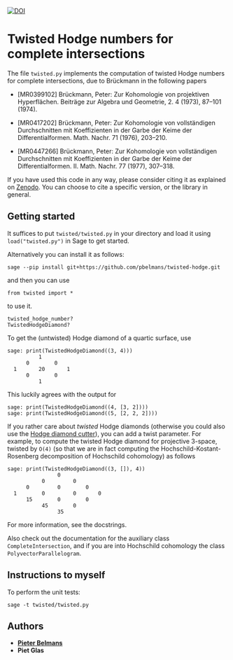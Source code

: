 [![DOI](https://zenodo.org/badge/220016736.svg)](https://zenodo.org/badge/latestdoi/220016736)

# Twisted Hodge numbers for complete intersections

The file `twisted.py` implements the computation of twisted Hodge numbers for complete intersections, due to Brückmann in the following papers

* [MR0399102] Brückmann, Peter: Zur Kohomologie von projektiven Hyperflächen.
  Beiträge zur Algebra und Geometrie, 2. 4 (1973), 87–101 (1974).

* [MR0417202] Brückmann, Peter: Zur Kohomologie von vollständigen Durchschnitten mit Koeffizienten in der Garbe der Keime der Differentialformen.
  Math. Nachr. 71 (1976), 203–210.

* [MR0447266] Brückmann, Peter: Zur Kohomologie von vollständigen Durchschnitten mit Koeffizienten in der Garbe der Keime der Differentialformen. II.
  Math. Nachr. 77 (1977), 307–318.
  
If you have used this code in any way, please consider citing it as explained on [Zenodo](https://doi.org/10.5281/zenodo.7006757). You can choose to cite a specific version, or the library in general.

## Getting started

It suffices to put ``twisted/twisted.py`` in your directory and load it using ``load("twisted.py")`` in Sage to get started.

Alternatively you can install it as follows:

``sage --pip install git+https://github.com/pbelmans/twisted-hodge.git``

and then you can use

``from twisted import *``

to use it.

```
twisted_hodge_number?
TwistedHodgeDiamond?
```

To get the (untwisted) Hodge diamond of a quartic surface, use

```sage
sage: print(TwistedHodgeDiamond((3, 4)))
          1
      0        0
  1       20       1
      0        0
          1
```

This luckily agrees with the output for

```sage
sage: print(TwistedHodgeDiamond((4, [3, 2])))
sage: print(TwistedHodgeDiamond((5, [2, 2, 2])))
```

If you rather care about *twisted* Hodge diamonds (otherwise you could also use the [Hodge diamond cutter](https://github.com/pbelmans/hodge-diamond-cutter)), you can add a twist parameter. For example, to compute the twisted Hodge diamond for projective 3-space, twisted by `O(4)` (so that we are in fact computing the Hochschild-Kostant-Rosenberg decomposition of Hochschild cohomology) as follows

```sage
sage: print(TwistedHodgeDiamond((3, []), 4))
                0
           0         0
      0         0        0
  1        0         0       0
      15        0        0
           45        0
                35
```

For more information, see the docstrings.

Also check out the documentation for the auxiliary class `CompleteIntersection`, and if you are into Hochschild cohomology the class `PolyvectorParallelogram`.


## Instructions to myself

To perform the unit tests:

```
sage -t twisted/twisted.py
```

## Authors

* [**Pieter Belmans**](https://pbelmans.ncag.info)
* **Piet Glas**

